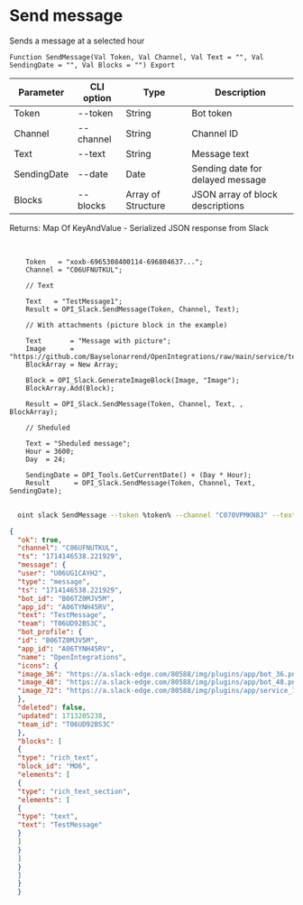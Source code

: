 ﻿---
sidebar_position: 1
---

# Send message
 Sends a message at a selected hour



`Function SendMessage(Val Token, Val Channel, Val Text = "", Val SendingDate = "", Val Blocks = "") Export`

  | Parameter | CLI option | Type | Description |
  |-|-|-|-|
  | Token | --token | String | Bot token |
  | Channel | --channel | String | Channel ID |
  | Text | --text | String | Message text |
  | SendingDate | --date | Date | Sending date for delayed message |
  | Blocks | --blocks | Array of Structure | JSON array of block descriptions |

  
  Returns:  Map Of KeyAndValue - Serialized JSON response from Slack

<br/>




```bsl title="Code example"
    Token   = "xoxb-6965308400114-696804637...";
    Channel = "C06UFNUTKUL";

    // Text

    Text   = "TestMessage1";
    Result = OPI_Slack.SendMessage(Token, Channel, Text);

    // With attachments (picture block in the example)

    Text       = "Message with picture";
    Image      = "https://github.com/Bayselonarrend/OpenIntegrations/raw/main/service/test_data/picture.jpg";
    BlockArray = New Array;

    Block = OPI_Slack.GenerateImageBlock(Image, "Image");
    BlockArray.Add(Block);

    Result = OPI_Slack.SendMessage(Token, Channel, Text, , BlockArray);

    // Sheduled

    Text = "Sheduled message";
    Hour = 3600;
    Day  = 24;

    SendingDate = OPI_Tools.GetCurrentDate() + (Day * Hour);
    Result      = OPI_Slack.SendMessage(Token, Channel, Text, SendingDate);
```



```sh title="CLI command example"
    
  oint slack SendMessage --token %token% --channel "C070VPMKN8J" --text "TestMessage" --date %date% --blocks %blocks%

```

```json title="Result"
{
  "ok": true,
  "channel": "C06UFNUTKUL",
  "ts": "1714146538.221929",
  "message": {
  "user": "U06UG1CAYH2",
  "type": "message",
  "ts": "1714146538.221929",
  "bot_id": "B06TZ0MJV5M",
  "app_id": "A06TYNH45RV",
  "text": "TestMessage",
  "team": "T06UD92BS3C",
  "bot_profile": {
  "id": "B06TZ0MJV5M",
  "app_id": "A06TYNH45RV",
  "name": "OpenIntegrations",
  "icons": {
  "image_36": "https://a.slack-edge.com/80588/img/plugins/app/bot_36.png",
  "image_48": "https://a.slack-edge.com/80588/img/plugins/app/bot_48.png",
  "image_72": "https://a.slack-edge.com/80588/img/plugins/app/service_72.png"
  },
  "deleted": false,
  "updated": 1713205238,
  "team_id": "T06UD92BS3C"
  },
  "blocks": [
  {
  "type": "rich_text",
  "block_id": "MO6",
  "elements": [
  {
  "type": "rich_text_section",
  "elements": [
  {
  "type": "text",
  "text": "TestMessage"
  }
  ]
  }
  ]
  }
  ]
  }
  }
```
